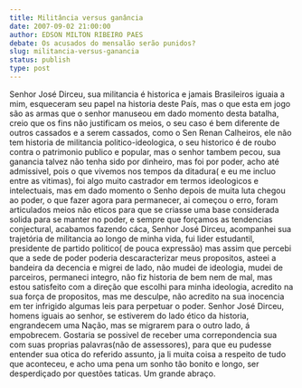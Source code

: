 ```yaml
---
title: Militância versus ganância
date: 2007-09-02 21:00:00
author: EDSON MILTON RIBEIRO PAES
debate: Os acusados do mensalão serão punidos?
slug: militancia-versus-ganancia
status: publish 
type: post
---
```


Senhor José Dirceu, sua militancia é historica e jamais Brasileiros iguaia a mim, esqueceram seu papel na historia deste País, mas o que esta em jogo são as armas que o senhor manuseou em dado momento desta batalha, creio que os fins não justificam os meios, o seu caso é bem diferente de outros cassados e a serem cassados, como o Sen Renan Calheiros, ele não tem historia de militancia politico-ideologica, o seu historico é de roubo contra o patrimonio publico e popular, mas o senhor tambem pecou, sua ganancia talvez não tenha sido por dinheiro, mas foi por poder, acho até admissivel, pois o que vivemos nos tempos da ditadura( e eu me incluo entre as vitimas), foi algo muito castrador em termos ideologicos e intelectuais, mas em dado momento o Senho depois de muita luta chegou ao poder, o que fazer agora para permanecer, ai começou o erro, foram articulados meios não eticos para que se criasse uma base considerada solida para se manter no poder, e sempre que forçamos as tendencias conjectural, acabamos fazendo cáca, Senhor José Dirceu, acompanhei sua trajetória de militancia ao longo de minha vida, fui lider estudantil, presidente de partido politico( de pouca expressão) mas assim que percebi que a sede de poder poderia descaracterizar meus propositos, asteei a bandeira da decencia e migrei de lado, não mudei de ideologia, mudei de parceiros, permaneci integro, não fiz historia de bem nem de mal, mas estou satisfeito com a direção que escolhi para minha ideologia, acredito na sua força de propositos, mas me desculpe, não acredito na sua inocencia em ter infrigido algumas leis para perpetuar o poder. Senhor José Dirceu, homens iguais ao senhor, se estiverem do lado ético da historia, engrandecem uma Nação, mas se migrarem para o outro lado, á empobrecem. Gostaria se possivel de receber uma correpondencia sua com suas proprias palavras(não de assessores), para que eu pudesse entender sua otica do referido assunto, ja li muita coisa a respeito de tudo que aconteceu, e acho uma pena um sonho tão bonito e longo, ser desperdiçado por questões taticas. Um grande abraço.
